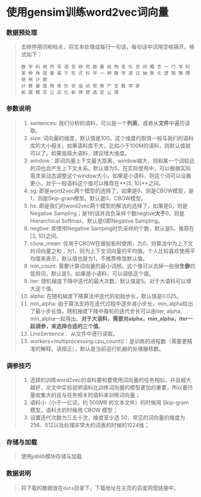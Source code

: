 # 使用gensim训练word2vec词向量

### 数据预处理

>去除停用词和标点，将文本处理成每行一句话，每句话中词用空格隔开。格式如下：
>
>```
>数 学 利 用 符 号 语 言 研 究 数 量 结 构 变 化 空 间 概 念 一 门 学 科
>某 种 角 度 看 属 于 形 式 科 学 一 种 数 学 透 过 抽 象 化 逻 辑 推 理 使 用 计 数 
>计 算 量 度 物 体 形 状 运 动 观 察 产 生 数 学 家 
>拓 展 概 念 公 式 化 新 猜 想 选 定 公 理 
>```

### 参数说明

> 1. sentences: 我们分析的语料，可以是一个**列表**，或者从**文件**中遍历读取。
> 2. size: 词向量的维度，默认值是100。这个维度的取值一般与我们的语料库的大小相关，如果语料库不大，比如小于100M的语料，则默认值就可以了。如果是超大语料，建议增大维度。
> 3. window：即词向量上下文最大距离，window越大，则和某一个词较远的词也会产生上下文关系。默认值为5。在实际使用中，可以根据实际需求来动态调整这个window大小。如果是小语料，则这个词可以设置更小，对于一般语料这个值可以推荐在**[5, 10]**之间。
> 4. sg: 即是word2vec两个模型的选择了。如果是0，则是CBOW模型，是1，则是Skip-gram模型。默认是0，CBOW模型。
> 5. hs: 即是我们的word2vec两个模型的解法的选择了，如果是0，则是Negative Sampling；是1的话并且负采样个数negtive**大于**0，则是Hierarchical Softmax。默认是0即Negative Sampling。
> 6. negtive: 即使用Negative Samping时负采样的个数，默认是5。推荐在[3, 10]之间。
> 7. cbow_mean: 仅用于CBOW在做投影时使用，为0，则算法中为上下文的词向量之和；为1，则为上下文词向量的平均值。个人比较喜欢使用平均值来表示，默认值也是为1，不推荐修改默认值。
> 8. min_count: 需要计算词向量的最小词频。这个值可以去掉一些很**生僻**的低频词，默认是5。如果是小语料，可以调低这个值。
> 9. iter: 随机梯度下降中迭代的最大次数，默认值是5。对于大语料可以增大这个值。
> 10. alpha: 在随机梯度下降算法中迭代的初始步长，默认值是0.025。
> 11. min_alpha: 由于算法支持在迭代过程中逐步减小步长，min_alpha给出了最小步长值。随机梯度下降中每轮的迭代步长可以由iter, alpha, min_alpha一起得出。**对于大语料，需要对alpha，min_alpha，iter一起调参，来选择合适的三个值**。
> 12. LineSentence： 从文件中逐行读取。
> 13. workers=multiprocessing.cpu_count()：是训练的进程数（需要更精准的解释，请指正），默认是当前运行机器的处理器核数。

### 调参技巧

> 1. 选择的训练word2vec的语料要和要使用词向量的任务相似，并且越大越好，论文中实验说明语料比训练词向量的模型更加的重要，所以要尽量收集大的且与任务相关的语料来训练词向量；
> 2. 语料小（小于一亿词，约 500MB 的文本文件）的时候用 Skip-gram 模型，语料大的时候用 CBOW 模型；
> 3. 设置迭代次数为三五十次，维度至少选 50，常见的词向量的维度为256、512以及处理非常大的词表的时候的1024维；

### 存储与加载

> 使用joblib模块存储与加载

### 数据说明

> 将下载的数据放在`data`目录下，下载地址在主页的百度网盘链接中。